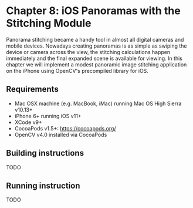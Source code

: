 # Chapter 8: iOS Panoramas with the Stitching Module

Panorama stitching became a handy tool in almost all digital cameras and mobile devices. 
Nowadays creating panoramas is as simple as swiping the device or camera across the view, the stitching calculations happen immediately and the final expanded scene is available for viewing. 
In this chapter we will implement a modest panoramic image stitching application on the iPhone using OpenCV's precompiled library for iOS. 

## Requirements
* Mac OSX machine (e.g. MacBook, iMac) running Mac OS High Sierra v10.13+
* iPhone 6+ running iOS v11+
* XCode v9+
* CocoaPods v1.5+: https://cocoapods.org/
* OpenCV v4.0 installed via CocoaPods

## Building instructions
TODO

## Running instruction
TODO
